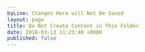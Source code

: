 ```yaml
---
byLine: Changes Here will Not Be Saved
layout: page
title: Do Not Create Content in This Folder
date: 2018-03-13 11:23:48 +0000
published: false
---
```

